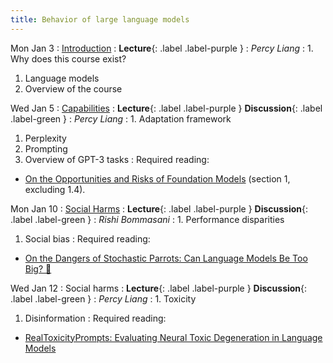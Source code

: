 ```yaml
---
title: Behavior of large language models
---
```


Mon Jan 3
: [Introduction](/lectures/introduction)
  : **Lecture**{: .label .label-purple }
: *Percy Liang*
: 1. Why does this course exist?
  1. Language models
  1. Overview of the course

Wed Jan 5
: [Capabilities](/lectures/capabilities)
  : **Lecture**{: .label .label-purple } **Discussion**{: .label .label-green }
: *Percy Liang*
: 1. Adaptation framework
  1. Perplexity
  1. Prompting
  1. Overview of GPT-3 tasks
: Required reading:
  - [On the Opportunities and Risks of Foundation Models](https://arxiv.org/pdf/2108.07258.pdf) (section 1, excluding 1.4).

Mon Jan 10
: [Social Harms](/lectures/bias)
  : **Lecture**{: .label .label-purple } **Discussion**{: .label .label-green }
: *Rishi Bommasani*
: 1. Performance disparities
  1. Social bias
: Required reading:
  - [On the Dangers of Stochastic Parrots: Can Language Models Be Too Big? 🦜](https://dl.acm.org/doi/pdf/10.1145/3442188.3445922)

Wed Jan 12
: Social harms
  : **Lecture**{: .label .label-purple } **Discussion**{: .label .label-green }
: *Percy Liang*
: 1. Toxicity
  1. Disinformation
: Required reading:
  - [RealToxicityPrompts: Evaluating Neural Toxic Degeneration in Language Models](https://arxiv.org/pdf/2009.11462.pdf)
